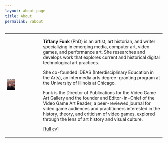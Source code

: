```yaml
---
layout: about_page
title: About
permalink: /about
---
```


<html>
<div align="center">
    <table >
     <tr>
        <td><img src="assets/profile.jpg" alt="profile photo of Tiffany Funk" width="25%"></td>

<td><p align="left"><b>Tiffany Funk</b> (PhD) is an artist, art historian, and writer specializing in emerging media, computer art, video games, and performance art. She researches and develops work that explores current and historical digital technological art practices.</p>

<p align="left">She co-founded IDEAS (Interdisciplinary Education in the Arts), an intermedia arts degree-granting program at the University of Illinois at Chicago.</p>

<p align="left">Funk is the Director of Publications for the Video Game Art Gallery and the founder and Editor-in-Chief of the Video Game Art Reader, a peer-reviewed journal for video game audiences and practitioners interested in the history, theory, and criticism of video games, explored through the lens of art history and visual culture.</p>

<p align="left"><a href="assets/cv_4_25.pdf">[full cv]</a></p>

</td>
     </tr>
    </table>
    </div>
</html>

